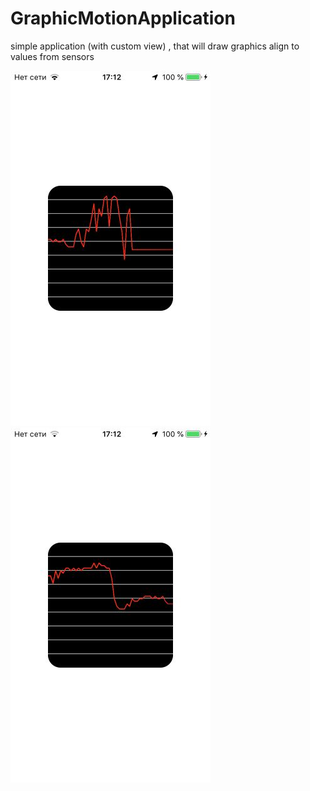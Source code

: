 # GraphicMotionApplication
simple application (with custom view) , that will draw graphics align to values from sensors


![alt text](https://github.com/Icar05/GraphicMotionApplication/blob/master/iOSDiaOne.jpg)    ![alt text](https://github.com/Icar05/GraphicMotionApplication/blob/master/iOSDiaTwo.jpg)
